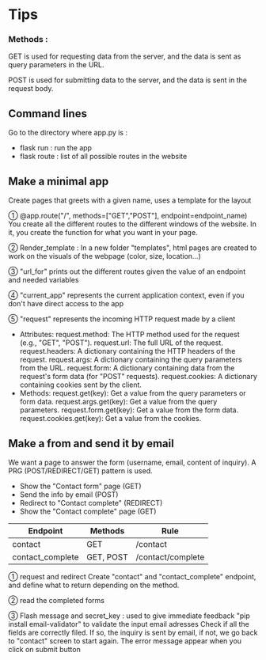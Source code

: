 # Tips

### Methods :

GET is used for requesting data from the server, and the data is sent as query parameters in the URL.

POST is used for submitting data to the server, and the data is sent in the request body.

## Command lines

Go to the directory where app.py is :

- flask run : run the app
- flask route : list of all possible routes in the website

## Make a minimal app

Create pages that greets with a given name, uses a template for the layout

① @app.route("/", methods=["GET","POST"], endpoint=endpoint_name)
You create all the different routes to the different windows of the website.
In it, you create the function for what you want in your page.

② Render_template : In a new folder "templates", html pages are created to work on the visuals of the webpage (color, size, location...)

③ "url_for" prints out the different routes given the value of an endpoint and needed variables

④ "current_app" represents the current application context, even if you don't have direct access to the app

⑤ "request" represents the incoming HTTP request made by a client

- Attributes:
  request.method: The HTTP method used for the request (e.g., "GET", "POST").
  request.url: The full URL of the request.
  request.headers: A dictionary containing the HTTP headers of the request.
  request.args: A dictionary containing the query parameters from the URL.
  request.form: A dictionary containing data from the request's form data (for "POST" requests).
  request.cookies: A dictionary containing cookies sent by the client.
- Methods:
  request.get(key): Get a value from the query parameters or form data.
  request.args.get(key): Get a value from the query parameters.
  request.form.get(key): Get a value from the form data.
  request.cookies.get(key): Get a value from the cookies.

## Make a from and send it by email

We want a page to answer the form (username, email, content of inquiry).
A PRG (POST/REDIRECT/GET) pattern is used.

- Show the "Contact form" page (GET)
- Send the info by email (POST)
- Redirect to "Contact complete" (REDIRECT)
- Show the "Contact complete" page (GET)

| Endpoint         | Methods   | Rule              |
| ---------------- | --------- | ----------------- |
| contact          | GET       | /contact          |
| contact_complete | GET, POST | /contact/complete |

① request and redirect
Create "contact" and "contact_complete" endpoint, and define what to return depending on the method.

② read the completed forms

③ Flash message and secret_key : used to give immediate feedback
"pip install email-validator" to validate the input email adresses
Check if all the fields are correctly filed. If so, the inquiry is sent by email, if not, we go back to "contact" screen to start again.
The error message appear when you click on submit button
